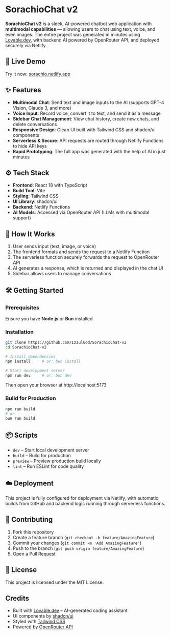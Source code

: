 # SorachioChat v2

**SorachioChat v2** is a sleek, AI-powered chatbot web application with **multimodal capabilities** — allowing users to chat using text, voice, and even images. The entire project was generated in minutes using [Lovable.dev](https://lovable.dev), with backend AI powered by OpenRouter API, and deployed securely via Netlify.

## 🔗 Live Demo

Try it now: [sorachio.netlify.app](https://sorachio.netlify.app)

## ✨ Features

- **Multimodal Chat**: Send text and image inputs to the AI (supports GPT-4 Vision, Claude 3, and more)
- **Voice Input**: Record voice, convert it to text, and send it as a message
- **Sidebar Chat Management**: View chat history, create new chats, and delete conversations
- **Responsive Design**: Clean UI built with Tailwind CSS and shadcn/ui components
- **Serverless & Secure**: API requests are routed through Netlify Functions to hide API keys
- **Rapid Prototyping**: The full app was generated with the help of AI in just minutes

## ⚙️ Tech Stack

- **Frontend**: React 18 with TypeScript
- **Build Tool**: Vite
- **Styling**: Tailwind CSS
- **UI Library**: shadcn/ui
- **Backend**: Netlify Functions
- **AI Models**: Accessed via OpenRouter API (LLMs with multimodal support)

## 🧠 How It Works

1. User sends input (text, image, or voice)
2. The frontend formats and sends the request to a Netlify Function
3. The serverless function securely forwards the request to OpenRouter API
4. AI generates a response, which is returned and displayed in the chat UI
5. Sidebar allows users to manage conversations

## 🛠️ Getting Started

### Prerequisites

Ensure you have **Node.js** or **Bun** installed.

### Installation

```bash
git clone https://github.com/IzzulGod/SorachioChat-v2
cd SorachioChat-v2

# Install dependencies
npm install     # or: bun install

# Start development server
npm run dev     # or: bun dev
```

Then open your browser at http://localhost:5173

### Build for Production

```bash
npm run build
# or
bun run build
```

## 📦 Scripts

- `dev` – Start local development server
- `build` – Build for production
- `preview` – Preview production build locally
- `lint` – Run ESLint for code quality

## ☁️ Deployment

This project is fully configured for deployment via Netlify, with automatic builds from GitHub and backend logic running through serverless functions.

## 🤝 Contributing

1. Fork this repository
2. Create a feature branch (`git checkout -b feature/AmazingFeature`)
3. Commit your changes (`git commit -m 'Add AmazingFeature'`)
4. Push to the branch (`git push origin feature/AmazingFeature`)
5. Open a Pull Request

## 📄 License

This project is licensed under the MIT License.

##  Credits

- Built with [Lovable.dev](https://lovable.dev) – AI-generated coding assistant
- UI components by [shadcn/ui](https://ui.shadcn.com)
- Styled with [Tailwind CSS](https://tailwindcss.com)
- Powered by [OpenRouter API](https://openrouter.ai)
